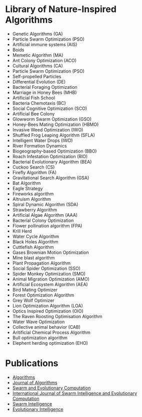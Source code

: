 # Library of Nature-Inspired Algorithms

* Genetic Algorithms (GA)
* Particle Swarm Optimization (PSO)
* Artificial immune systems (AIS) 
* Boids
* Memetic Algorithm (MA)
* Ant Colony Optimization (ACO)
* Cultural Algorithms (CA)
* Particle Swarm Optimization (PSO)
* Self-propelled Particles
* Differential Evolution (DE)
* Bacterial Foraging Optimization
* Marriage in Honey Bees (MHB) 
* Artificial Fish School
* Bacteria Chemotaxis (BC)
* Social Cognitive Optimization (SCO)
* Artificial Bee Colony
* Glowworm Swarm Optimization (GSO)
* Honey-Bees Mating Optimization (HBMO)
* Invasive Weed Optimization (IWO)
* Shuffled Frog Leaping Algorithm (SFLA)
* Intelligent Water Drops (IWD)
* River Formation Dynamics
* Biogeography-based Optimization (BBO)
* Roach Infestation Optimization (RIO)
* Bacterial Evolutionary Algorithm (BEA)
* Cuckoo Search (CS)
* Firefly Algorithm (FA) 
* Gravitational Search Algorithm (GSA)
* Bat Algorithm
* Eagle Strategy
* Fireworks algorithm
* Altruism Algorithm
* Spiral Dynamic Algorithm (SDA)
* Strawberry Algorithm
* Artificial Algae Algorithm (AAA) 
* Bacterial Colony Optimization
* Flower pollination algorithm (FPA)
* Krill Herd
* Water Cycle Algorithm 
* Black Holes Algorithm
* Cuttlefish Algorithm
* Gases Brownian Motion Optimization
* Mine blast algorithm
* Plant Propagation Algorithm
* Social Spider Optimization (SSO)
* Spider Monkey Optimization (SMO) 
* Animal Migration Optimization (AMO) 
* Artificial Ecosystem Algorithm (AEA)
* Bird Mating Optimizer
* Forest Optimization Algorithm
* Grey Wolf Optimizer
* Lion Optimization Algorithm (LOA)
* Optics Inspired Optimization (OIO)
* The Raven Roosting Optimisation Algorithm
* Water Wave Optimization
* Collective animal behavior (CAB)
* Aritificial Chemical Process Algorithm
* Bull optimization algorithm
* Elephent herding optimization (EHO)

# Publications

* [Algorithms](http://www.mdpi.com/journal/algorithms)
* [Journal of Algorithms](https://www.sciencedirect.com/journal/journal-of-algorithms)
* [Swarm and Evolutionary Computation](https://www.journals.elsevier.com/swarm-and-evolutionary-computation/)
* [International Journal of Swarm Intelligence and Evolutionary Computation](https://www.omicsonline.org/swarm-intelligence-evolutionary-computation.php#)
* [Swarm Intelligence](https://link.springer.com/journal/11721)
* [Evolutionary Intelligence](http://www.springer.com/engineering/computational+intelligence+and+complexity/journal/12065)


